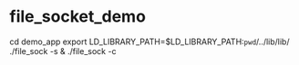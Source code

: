# file_socket_demo

 cd demo_app
 export LD_LIBRARY_PATH=$LD_LIBRARY_PATH:`pwd`/../lib/lib/ 
 ./file_sock -s & 
 ./file_sock -c
